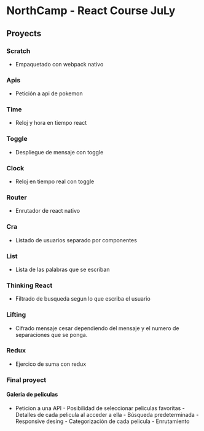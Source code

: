 # NorthCamp - React Course JuLy

## Proyects 
   ### Scratch
   - Empaquetado con webpack nativo
   ### Apis
   - Petición a api de pokemon
   ### Time
   - Reloj y hora en tiempo react 
   ### Toggle
   - Despliegue de mensaje con toggle
   ### Clock 
   - Reloj en tiempo real con toggle
   ### Router 
   - Enrutador de react nativo
   ### Cra 
   - Listado de usuarios separado por componentes
   ### List
   - Lista de las palabras que se escriban
   ### Thinking React
   - Filtrado de busqueda segun lo que escriba el usuario
   ### Lifting
   - Cifrado mensaje cesar dependiendo del mensaje y el numero de separaciones que se ponga.
   ### Redux
   - Ejercico de suma con redux
   ### Final proyect
   #### Galeria de peliculas
   - Peticion a una API
            - Posibilidad de seleccionar peliculas favoritas
            - Detalles de cada pelicula al acceder a ella
            - Búsqueda predeterminada
            - Responsive desing
            - Categorización de cada pelicula
            - Enrutamiento
    
